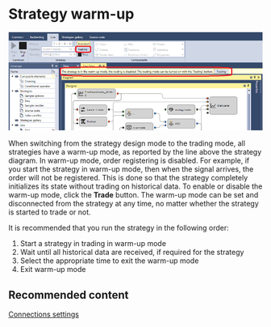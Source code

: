 # Strategy warm\-up

![Designer Warm up mode 00](../images/Designer_Warm_up_mode_00.png)

When switching from the strategy design mode to the trading mode, all strategies have a warm\-up mode, as reported by the line above the strategy diagram. In warm\-up mode, order registering is disabled. For example, if you start the strategy in warm\-up mode, then when the signal arrives, the order will not be registered. This is done so that the strategy completely initializes its state without trading on historical data. To enable or disable the warm\-up mode, click the **Trade** button. The warm\-up mode can be set and disconnected from the strategy at any time, no matter whether the strategy is started to trade or not. 

It is recommended that you run the strategy in the following order:

1. Start a strategy in trading in warm\-up mode
2. Wait until all historical data are received, if required for the strategy
3. Select the appropriate time to exit the warm\-up mode
4. Exit warm\-up mode

## Recommended content

[Connections settings](Designer_Connection_settings.md)
